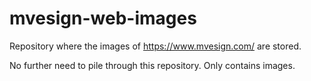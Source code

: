 # mvesign-web-images

Repository where the images of https://www.mvesign.com/ are stored.

No further need to pile through this repository. Only contains images.

